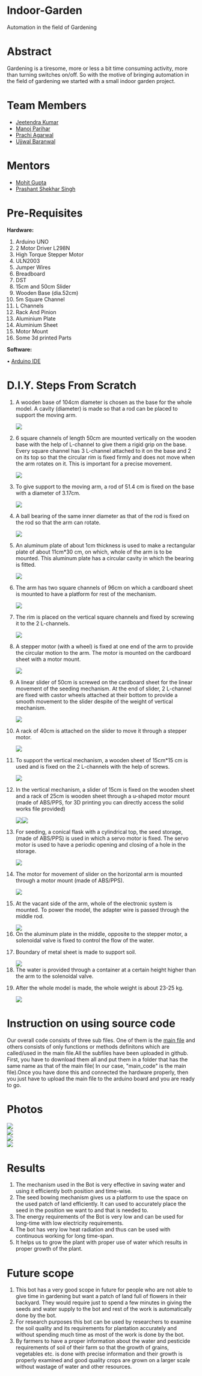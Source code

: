 # Indoor-Garden
Automation in the field of Gardening

# Abstract
Gardening is a tiresome, more or less a bit time consuming activity, more than turning switches on/off. So with the motive of bringing automation in the field of gardening we started with a small indoor garden project.

# Team Members
<ul>
<li ><a href="https://www.facebook.com/people/Nitin-Yadav/100002014363690">Jeetendra Kumar</a></li>
<li><a href="https://www.facebook.com/utkarshdeepak23">Manoj Parihar</a></li>
<li><a href="https://www.facebook.com/tathagat.chaurasiya">Prachi Agarwal</a></li>
<li><a href="https://www.facebook.com/profile.php?id=100004414771823">Ujjwal Baranwal</a></li>
</ul>

# Mentors
<ul>
<li><a href="https://www.facebook.com/profile.php?id=100003364416121">Mohit Gupta</a></li>
<li><a href="https://www.facebook.com/prasants021">Prashant Shekhar Singh</a></li>
</ul>

# Pre-Requisites
 
 <b>Hardware:</b>
<ol>
<li>Arduino UNO</li>
<li>2	Motor Driver L298N</li>
<li> High Torque Stepper Motor</li>
<li>ULN2003</li>
<li>Jumper Wires</li>
<li>Breadboard</li>
<li>DST</li>
<li>15cm and 50cm Slider</li>
<li>Wooden Base (dia.52cm)</li>
<li>5m Square Channel</li>
<li>L Channels</li>
<li>Rack And Pinion</li>
<li>Aluminium Plate</li>
<li>Aluminium Sheet</li>
<li>Motor Mount</li>
<li>Some 3d printed Parts</li> 
</ol>

 <b>Software:</b>
 
•	<a href ="https://www.arduino.cc/en/main/software">Arduino IDE</a>

# D.I.Y. Steps From Scratch
<ol>
<li><p>A wooden base of 104cm diameter is chosen as the base for the whole model. A cavity (diameter) is made so that a rod can be placed to support the moving arm.</p><div><img src="https://github.com/marsiitr/Indoor-Irrigation-System/blob/master/Images/solidworks%20images/1.jpg?raw=true"></div></li>
<li><p>6 square channels of length 50cm are mounted vertically on the wooden base with the help of L-channel to give them a rigid grip on the base. Every square channel has 3 L-channel attached to it on the base and 2 on its top so that the circular rim is fixed firmly and does not move when the arm rotates on it. This is important for a precise movement.</p><div><img src="https://raw.githubusercontent.com/marsiitr/Indoor-Irrigation-System/master/Images/solidworks%20images/2.jpg?raw=true"></div></li>
<li><p>To give support to the moving arm, a rod of 51.4 cm is fixed on the base with a diameter of 3.17cm.</p><div><img src="https://github.com/marsiitr/Indoor-Irrigation-System/blob/master/Images/solidworks%20images/3.jpg?raw=true"></div></li>
<li><p>A ball bearing of the same inner diameter as that of the rod is fixed on the rod so that the arm can rotate.</p><div><img src="https://raw.githubusercontent.com/marsiitr/Indoor-Irrigation-System/master/Images/solidworks%20images/4.jpg"></div></li>
<li><p>An aluminum plate of about 1cm thickness is used to make a rectangular plate of about 11cm*30 cm, on which, whole of the arm is to be mounted. This aluminum plate has a circular cavity in which the bearing is fitted.</p><div><img src="https://raw.githubusercontent.com/marsiitr/Indoor-Irrigation-System/master/Images/solidworks%20images/5.jpg"></div></li>
<li><p>The arm has two square channels of 96cm on which a cardboard sheet is mounted to have a platform for rest of the mechanism.</p><div><img src="https://raw.githubusercontent.com/marsiitr/Indoor-Irrigation-System/master/Images/solidworks%20images/6.jpg"></div></li>
<li><p>The rim is placed on the vertical square channels and fixed by screwing it to the 2 L-channels.</p><div><img src="https://raw.githubusercontent.com/marsiitr/Indoor-Irrigation-System/master/Images/solidworks%20images/7.jpg"></div></li>
<li><p>A stepper motor (with a wheel) is fixed at one end of the arm to provide the circular motion to the arm. The motor is mounted on the cardboard sheet with a motor mount.</p><div><img src="https://raw.githubusercontent.com/marsiitr/Indoor-Irrigation-System/master/Images/solidworks%20images/8.jpg"></div></li>
<li><p>A linear slider of 50cm is screwed on the cardboard sheet for the linear movement of the seeding mechanism. At the end of slider, 2 L-channel are fixed with castor wheels attached at their bottom to provide a smooth movement to the slider despite of the weight of vertical mechanism.</p><div><img src="https://raw.githubusercontent.com/marsiitr/Indoor-Irrigation-System/master/Images/solidworks%20images/9.jpg"></div></li>
<li><p>A rack of 40cm is attached on the slider to move it through a stepper motor.</p><div><img src="https://raw.githubusercontent.com/marsiitr/Indoor-Irrigation-System/master/Images/solidworks%20images/10.jpg"></div></li>
<li><p>To support the vertical mechanism, a wooden sheet of 15cm*15 cm is used and is fixed on the 2 L-channels with the help of screws.</p><div><img src="https://raw.githubusercontent.com/marsiitr/Indoor-Irrigation-System/master/Images/solidworks%20images/11.jpg"></div></li>
<li><p>In the vertical mechanism, a slider of 15cm is fixed on the wooden sheet and a rack of 25cm is wooden sheet through a u-shaped motor mount (made of ABS/PPS, for 3D printing you can directly access the solid works file provided)</p><div><img src="https://raw.githubusercontent.com/marsiitr/Indoor-Irrigation-System/master/Images/solidworks%20images/12.1.jpg"><img src="https://raw.githubusercontent.com/marsiitr/Indoor-Irrigation-System/master/Images/solidworks%20images/12.2.jpg"></div> </li>
<li><p>For seeding, a conical flask with a cylindrical top, the seed storage, (made of ABS/PPS) is used in which a servo motor is fixed. The servo motor is used to have a periodic opening and closing of a hole in the storage.</p><div><img src="https://raw.githubusercontent.com/marsiitr/Indoor-Irrigation-System/master/Images/solidworks%20images/13.jpg"></div></li>
<li><p>The motor for movement of slider on the horizontal arm is mounted through a motor mount (made of ABS/PPS).</p><div><img src="https://raw.githubusercontent.com/marsiitr/Indoor-Irrigation-System/master/Images/solidworks%20images/14.jpg"></div></li>
<li><p>At the vacant side of the arm, whole of the electronic system is mounted. To power the model, the adapter wire is passed through the middle rod. </p><div><img src="https://raw.githubusercontent.com/marsiitr/Indoor-Irrigation-System/master/Images/solidworks%20images/15.jpg"></div></li>
<li>On the aluminum plate in the middle, opposite to the stepper motor, a solenoidal valve is fixed to control the flow of the water.</li>
<li><p>Boundary of metal sheet is made to support soil.</p><div><img src="https://raw.githubusercontent.com/marsiitr/Indoor-Irrigation-System/master/Images/solidworks%20images/17.1.jpg"></div></li>
<li>The water is provided through a container at a certain height higher than the arm to the solenoidal valve.</li>
<li><p>After the whole model is made, the whole weight is about 23-25 kg.</p><div><img src="https://raw.githubusercontent.com/marsiitr/Indoor-Irrigation-System/master/Images/solidworks%20images/19.1.jpg"></div></li>
</ol>

# Instruction on using source code
 Our overall code consists of three sub files. One of them is the <a href="https://github.com/marsiitr/Indoor-Irrigation-System/blob/master/main_code/main_code.ino">main file</a> and others consists of only functions or methods definitons which are called/used in the main file.All the subfiles have been uploaded in github. First, you have to download them all and put them in a folder that has the same name as that of the main file( In our case, "main_code" is the main file).Once you have done this and connected the hardware properly, then you just have to upload the main file to the arduino board and you are ready to go.
# Photos
<div>
<img src="https://raw.githubusercontent.com/marsiitr/Indoor-Irrigation-System/master/Images/Project%20Images/ori1.jpg"><br/>
<img src="https://raw.githubusercontent.com/marsiitr/Indoor-Irrigation-System/master/Images/Project%20Images/ori2.jpg"><br/>
<img src="https://raw.githubusercontent.com/marsiitr/Indoor-Irrigation-System/master/Images/Project%20Images/ori3.jpg"><br/>
<img src="https://raw.githubusercontent.com/marsiitr/Indoor-Irrigation-System/master/Images/Project%20Images/ori4.jpg">
</div>

# Results  
1. The mechanism used in the Bot is very effective in saving water and using it efficiently both position and time-wise.
2. The seed bowing mechanism gives us a platform to use the space on the used patch of land efficiently. It can used to accurately place the seed in the position we want to and that is needed to.
3. The energy requirements of the Bot is very low and can be used for long-time with low electricity requirements.
4. The bot has very low heat radiation and thus can be used with continuous working for long time-span.
5. It helps us to grow the plant with proper use of water which results in proper growth of the plant.

# Future scope
 1. This bot has a very good scope in future for people who are not able to give time in gardening but want a patch of land full of   flowers in their backyard. They would require just to spend a few minutes in giving the seeds and water supply to the bot and       rest of the work is automatically done by the bot.
2. For research purposes this bot can be used by researchers to examine the soil quality and its requirements for plantation accurately and without spending much time as most of the work is done by the bot.
3. By farmers to have a proper information about the water and pesticide requirements of soil of their farm so that the growth of grains, vegetables etc. is done with precise information and their growth is properly examined and good quality crops are grown on a larger scale without wastage of water and other resources.
